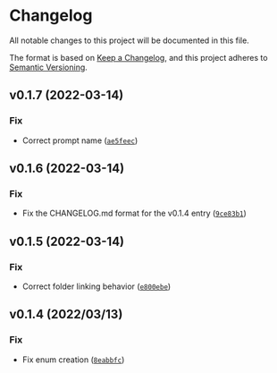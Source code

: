 # Changelog

All notable changes to this project will be documented in this file.

The format is based on [Keep a Changelog](https://keepachangelog.com/en/1.0.0/),
and this project adheres to [Semantic Versioning](https://semver.org/spec/v2.0.0.html).

<!--next-version-placeholder-->

## v0.1.7 (2022-03-14)
### Fix
* Correct prompt name ([`ae5feec`](https://github.com/tstapler/cfgcaddy/commit/ae5feecd097e9d173987c56963ee4c9fd7c7cf32))

## v0.1.6 (2022-03-14)
### Fix
* Fix the CHANGELOG.md format for the v0.1.4 entry ([`9ce83b1`](https://github.com/tstapler/cfgcaddy/commit/9ce83b176da9601dca9cc2d6bb0199ee5c72d055))

## v0.1.5 (2022-03-14)
### Fix
* Correct folder linking behavior ([`e800ebe`](https://github.com/tstapler/cfgcaddy/commit/e800ebebe4d5a72cc162325ec3cb85063a98172b))

## v0.1.4 (2022/03/13)

### Fix
* Fix enum creation ([`8eabbfc`](https://github.com/tstapler/cfgcaddy/commit/8eabbfc0df22e3708563a2c9d02321b373d4c26d))
